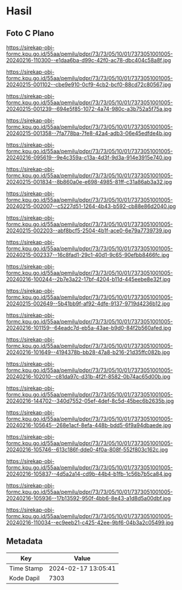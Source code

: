 # Hasil

## Foto C Plano

https://sirekap-obj-formc.kpu.go.id/55aa/pemilu/pdpr/73/73/05/10/01/7373051001005-20240216-110300--e1daa6ba-d99c-42f0-ac78-dbc404c58a8f.jpg

https://sirekap-obj-formc.kpu.go.id/55aa/pemilu/pdpr/73/73/05/10/01/7373051001005-20240215-001102--cbe9e910-0cf9-4cb2-bcf0-88cd72c80567.jpg

https://sirekap-obj-formc.kpu.go.id/55aa/pemilu/pdpr/73/73/05/10/01/7373051001005-20240215-001239--694e5f85-1072-4a74-980c-a3b752a5f75a.jpg

https://sirekap-obj-formc.kpu.go.id/55aa/pemilu/pdpr/73/73/05/10/01/7373051001005-20240215-001358--7fa778ba-7fe8-42a4-adb3-06e45edfde4b.jpg

https://sirekap-obj-formc.kpu.go.id/55aa/pemilu/pdpr/73/73/05/10/01/7373051001005-20240216-095619--9e4c359a-c13a-4d3f-9d3a-914e3915e740.jpg

https://sirekap-obj-formc.kpu.go.id/55aa/pemilu/pdpr/73/73/05/10/01/7373051001005-20240215-001834--8b860a0e-e698-4985-81ff-c31a86ab3a32.jpg

https://sirekap-obj-formc.kpu.go.id/55aa/pemilu/pdpr/73/73/05/10/01/7373051001005-20240215-002007--c5227d51-1264-4b43-b592-cb88e86d2040.jpg

https://sirekap-obj-formc.kpu.go.id/55aa/pemilu/pdpr/73/73/05/10/01/7373051001005-20240215-002203--abf8bcf5-2504-4b1f-ace0-6e79a7739739.jpg

https://sirekap-obj-formc.kpu.go.id/55aa/pemilu/pdpr/73/73/05/10/01/7373051001005-20240215-002337--16c8fad1-29c1-40d1-9c65-90efbb8466fc.jpg

https://sirekap-obj-formc.kpu.go.id/55aa/pemilu/pdpr/73/73/05/10/01/7373051001005-20240216-100244--2b7e3a22-17bf-4204-b11d-445eebe8e32f.jpg

https://sirekap-obj-formc.kpu.go.id/55aa/pemilu/pdpr/73/73/05/10/01/7373051001005-20240215-002649--5b41bb9f-af92-4dfe-9137-9719d4236b12.jpg

https://sirekap-obj-formc.kpu.go.id/55aa/pemilu/pdpr/73/73/05/10/01/7373051001005-20240216-101159--64eadc7d-eb5a-43ae-b9d0-84f2b560afed.jpg

https://sirekap-obj-formc.kpu.go.id/55aa/pemilu/pdpr/73/73/05/10/01/7373051001005-20240216-101649--4194378b-bb28-47a8-b216-21d35ffc082b.jpg

https://sirekap-obj-formc.kpu.go.id/55aa/pemilu/pdpr/73/73/05/10/01/7373051001005-20240216-102010--c81da97c-d31b-4f2f-8582-0b74ac65d00b.jpg

https://sirekap-obj-formc.kpu.go.id/55aa/pemilu/pdpr/73/73/05/10/01/7373051001005-20240216-144702--340d7552-05ef-4def-8c5d-45bec6b2635b.jpg

https://sirekap-obj-formc.kpu.go.id/55aa/pemilu/pdpr/73/73/05/10/01/7373051001005-20240216-105645--268e1acf-8efa-448b-bdd5-6f9a94dbaede.jpg

https://sirekap-obj-formc.kpu.go.id/55aa/pemilu/pdpr/73/73/05/10/01/7373051001005-20240216-105746--613c186f-dde0-4f0a-808f-552f803c162c.jpg

https://sirekap-obj-formc.kpu.go.id/55aa/pemilu/pdpr/73/73/05/10/01/7373051001005-20240216-105837--4d5a2a14-cd9b-44b4-b1fb-1c56b7b5ca84.jpg

https://sirekap-obj-formc.kpu.go.id/55aa/pemilu/pdpr/73/73/05/10/01/7373051001005-20240216-105936--17b13592-950f-4bb6-8e43-a1d8d5a00dbf.jpg

https://sirekap-obj-formc.kpu.go.id/55aa/pemilu/pdpr/73/73/05/10/01/7373051001005-20240216-110034--ec9eeb21-c425-42ee-9bf6-04b3a2c05499.jpg


## Metadata

| Key        | Value               |
| ---------- | ------------------- |
| Time Stamp | 2024-02-17 13:05:41 |
| Kode Dapil | 7303                |



